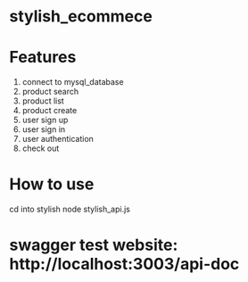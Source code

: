 # stylish_ecommece

# Features
1. connect to mysql_database
2. product search
3. product list
4. product create
5. user sign up
6. user sign in
7. user authentication
8. check out

# How to use 
cd into stylish 
node stylish_api.js

# swagger test website: http://localhost:3003/api-doc
